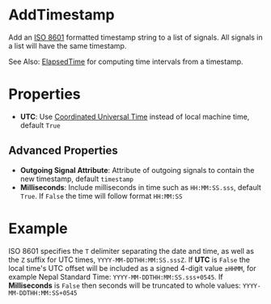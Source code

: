 AddTimestamp
===
Add an [ISO 8601](https://en.wikipedia.org/wiki/ISO_8601) formatted timestamp string to a list of signals. All signals in a list will have the same timestamp.

See Also: [ElapsedTime](https://blocks.n.io/ElapsedTime) for computing time intervals from a timestamp.

Properties
===
- **UTC**: Use [Coordinated Universal Time](https://en.wikipedia.org/wiki/Coordinated_Universal_Time) instead of local machine time, default `True`

Advanced Properties
---
- **Outgoing Signal Attribute**: Attribute of outgoing signals to contain the new timestamp, default `timestamp`
- **Milliseconds**: Include milliseconds in time such as `HH:MM:SS.sss`, default `True`. If `False` the time will follow format `HH:MM:SS`

Example
===
ISO 8601 specifies the `T` delimiter separating the date and time, as well as the `Z` suffix for UTC times, `YYYY-MM-DDTHH:MM:SS.sssZ`. If **UTC** is `False` the local time's UTC offset will be included as a signed 4-digit value `±HHMM`, for example Nepal Standard Time: `YYYY-MM-DDTHH:MM:SS.sss+0545`. If **Milliseconds** is `False` then seconds will be truncated to whole values: `YYYY-MM-DDTHH:MM:SS+0545`
